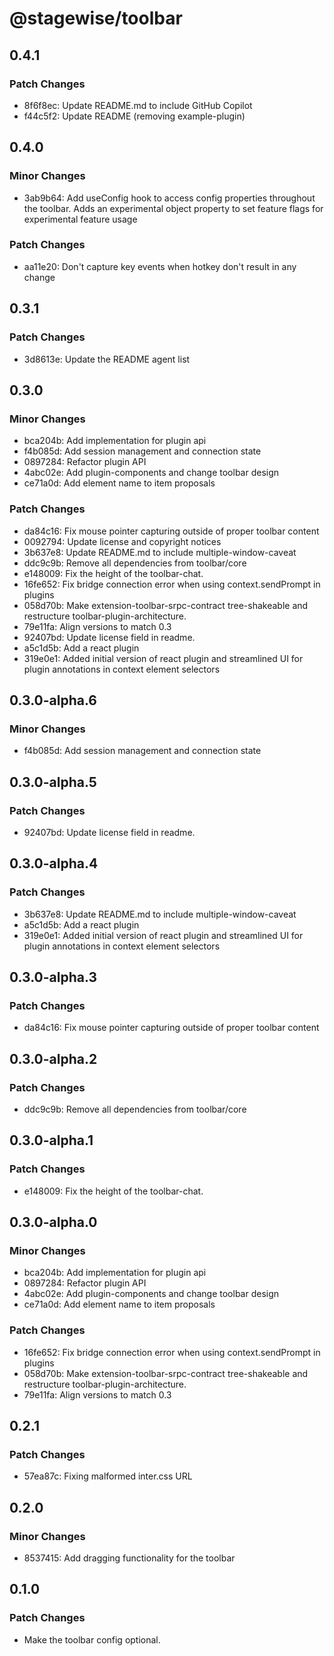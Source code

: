# @stagewise/toolbar

## 0.4.1

### Patch Changes

- 8f6f8ec: Update README.md to include GitHub Copilot
- f44c5f2: Update README (removing example-plugin)

## 0.4.0

### Minor Changes

- 3ab9b64: Add useConfig hook to access config properties throughout the toolbar. Adds an experimental object property to set feature flags for experimental feature usage

### Patch Changes

- aa11e20: Don't capture key events when hotkey don't result in any change

## 0.3.1

### Patch Changes

- 3d8613e: Update the README agent list

## 0.3.0

### Minor Changes

- bca204b: Add implementation for plugin api
- f4b085d: Add session management and connection state
- 0897284: Refactor plugin API
- 4abc02e: Add plugin-components and change toolbar design
- ce71a0d: Add element name to item proposals

### Patch Changes

- da84c16: Fix mouse pointer capturing outside of proper toolbar content
- 0092794: Update license and copyright notices
- 3b637e8: Update README.md to include multiple-window-caveat
- ddc9c9b: Remove all dependencies from toolbar/core
- e148009: Fix the height of the toolbar-chat.
- 16fe652: Fix bridge connection error when using context.sendPrompt in plugins
- 058d70b: Make extension-toolbar-srpc-contract tree-shakeable and restructure toolbar-plugin-architecture.
- 79e11fa: Align versions to match 0.3
- 92407bd: Update license field in readme.
- a5c1d5b: Add a react plugin
- 319e0e1: Added initial version of react plugin and streamlined UI for plugin annotations in context element selectors

## 0.3.0-alpha.6

### Minor Changes

- f4b085d: Add session management and connection state

## 0.3.0-alpha.5

### Patch Changes

- 92407bd: Update license field in readme.

## 0.3.0-alpha.4

### Patch Changes

- 3b637e8: Update README.md to include multiple-window-caveat
- a5c1d5b: Add a react plugin
- 319e0e1: Added initial version of react plugin and streamlined UI for plugin annotations in context element selectors

## 0.3.0-alpha.3

### Patch Changes

- da84c16: Fix mouse pointer capturing outside of proper toolbar content

## 0.3.0-alpha.2

### Patch Changes

- ddc9c9b: Remove all dependencies from toolbar/core

## 0.3.0-alpha.1

### Patch Changes

- e148009: Fix the height of the toolbar-chat.

## 0.3.0-alpha.0

### Minor Changes

- bca204b: Add implementation for plugin api
- 0897284: Refactor plugin API
- 4abc02e: Add plugin-components and change toolbar design
- ce71a0d: Add element name to item proposals

### Patch Changes

- 16fe652: Fix bridge connection error when using context.sendPrompt in plugins
- 058d70b: Make extension-toolbar-srpc-contract tree-shakeable and restructure toolbar-plugin-architecture.
- 79e11fa: Align versions to match 0.3

## 0.2.1

### Patch Changes

- 57ea87c: Fixing malformed inter.css URL

## 0.2.0

### Minor Changes

- 8537415: Add dragging functionality for the toolbar

## 0.1.0

### Patch Changes

- Make the toolbar config optional.
